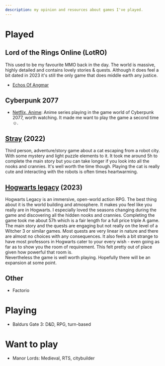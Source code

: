 ```yaml
---
description: my opinion and resources about games I've played.
---
```

# Played

## Lord of the Rings Online (LotRO)

This used to be my favourite MMO back in the day. The world is massive, highly detailed and contains lovely stories & quests. Although it does feel a bit dated in 2023 it's still the only game that does middle earth any justice.

* [Echos Of Angmar](https://www.echoesofangmar.com/#home)

## Cyberpunk 2077

* [Netflix, Anime](https://www.cyberpunk.net/en/edgerunners): Anime series playing in the game world of Cyberpunk 2077, worth watching. It made me want to play the game a second time :relaxed:.

## [Stray](https://store.steampowered.com/app/1332010/Stray/?utm\_source=gamewebsite\&utm\_campaign=sitevisit\&utm\_medium=web) (2022)

Third person, adventure/story game about a cat escaping from a robot city. With some mystery and light puzzle elements to it. It took me around 5h to complete the main story but you can take longer if you look into all the nooks and crannies. It's well worth the time though. Playing the cat is really cute and interacting with the robots is often times heartwarming.

## [Hogwarts legacy](https://store.steampowered.com/app/990080/Hogwarts\_Legacy/) (2023)

Hogwarts Legacy is an immersive, open-world action RPG. The best thing about it is the world building and atmosphere. It makes you feel like you really are in Hogwarts. I especially loved the seasons changing during the game and discovering all the hidden nooks and crannies. Completing the game took me about 57h which is a fair length for a full price triple A game. The main story and the quests are engaging but not really on the level of a Witcher 3 or similar games. Most quests are very linear in nature and there are almost no choices with any consequences. It also feels a bit strange to have most professors in Hogwarts cater to your every wish - even going as far as to show you the room of requirement. This felt pretty out of place given how powerful that room is.\
Nevertheless the game is well worth playing. Hopefully there will be an expansion at some point.

## Other

* Factorio

# Playing

* Baldurs Gate 3: D\&D, RPG, turn-based

# Want to play

* Manor Lords: Medieval, RTS, citybuilder
